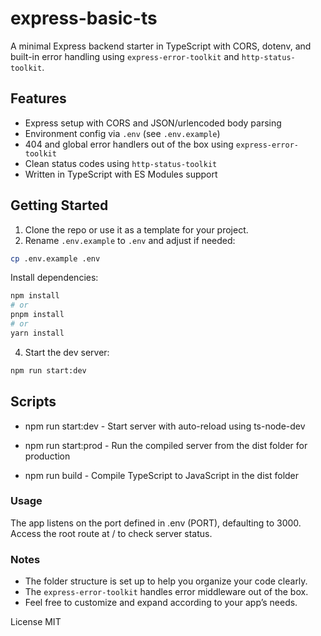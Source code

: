 # express-basic-ts

A minimal Express backend starter in TypeScript with CORS, dotenv, and built-in error handling using `express-error-toolkit` and `http-status-toolkit`.

## Features

- Express setup with CORS and JSON/urlencoded body parsing  
- Environment config via `.env` (see `.env.example`)  
- 404 and global error handlers out of the box using `express-error-toolkit`  
- Clean status codes using `http-status-toolkit`  
- Written in TypeScript with ES Modules support  

## Getting Started

1. Clone the repo or use it as a template for your project.  
2. Rename `.env.example` to `.env` and adjust if needed:

```bash
cp .env.example .env
```

Install dependencies:

```bash
npm install
# or
pnpm install
# or
yarn install
```

4. Start the dev server:

```bash
npm run start:dev
```

## Scripts
 - npm run start:dev - Start server with auto-reload using ts-node-dev

 - npm run start:prod - Run the compiled server from the dist folder for production 

 - npm run build - Compile TypeScript to JavaScript in the dist folder 


### Usage
The app listens on the port defined in .env (PORT), defaulting to 3000.
Access the root route at / to check server status.


### Notes
- The folder structure is set up to help you organize your code clearly.  
- The `express-error-toolkit` handles error middleware out of the box.  
- Feel free to customize and expand according to your app’s needs.


License
MIT
